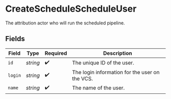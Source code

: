 # CreateScheduleScheduleUser

The attribution actor who will run the scheduled pipeline.


## Fields

| Field                                          | Type                                           | Required                                       | Description                                    |
| ---------------------------------------------- | ---------------------------------------------- | ---------------------------------------------- | ---------------------------------------------- |
| `id`                                           | *string*                                       | :heavy_check_mark:                             | The unique ID of the user.                     |
| `login`                                        | *string*                                       | :heavy_check_mark:                             | The login information for the user on the VCS. |
| `name`                                         | *string*                                       | :heavy_check_mark:                             | The name of the user.                          |